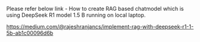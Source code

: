Please refer below link - How to create RAG based chatmodel which is using DeepSeek R1 model 1.5 B running on local laptop.

https://medium.com/@rajeshranjancs/implement-rag-with-deepseek-r1-1-5b-ab1c00096d6b
